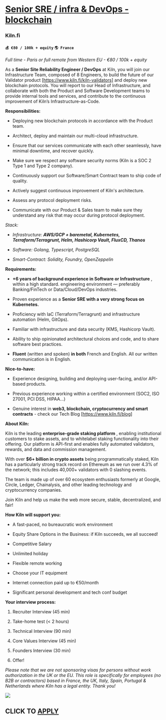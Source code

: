 # [Senior SRE / infra & DevOps - blockchain](https://www.remotewlb.com/apply/senior-sre-infra-devops-blockchain-89609)  
### Kiln.fi  
#### `💰 €80 / 100k + equity` `🌎 France`  

_Full time - Paris or full remote from Western EU - €80 / 100k + equity_

As a **Senior Site Reliability Engineer / DevOps** at Kiln, you will join our Infrastructure Team, composed of 8 Engineers, to build the future of our Validator product [https://www.kiln.fi/kiln-validators] and deploy new blockchain protocols. You will report to our Head of Infrastructure, and collaborate with both the Product and Software Development teams to provide internal tools and services, and contribute to the continuous improvement of Kiln’s Infrastructure-as-Code.

 **Responsibilities:**

  * Deploying new blockchain protocols in accordance with the Product team.

  * Architect, deploy and maintain our multi-cloud infrastructure.

  * Ensure that our services communicate with each other seamlessly, have minimal downtime, and recover quickly.

  * Make sure we respect any software security norms (Kiln is a SOC 2 Type 1 and Type 2 company).

  * Continuously support our Software/Smart Contract team to ship code of quality.

  * Actively suggest continuous improvement of Kiln's architecture.

  * Assess any protocol deployment risks.

  * Communicate with our Product & Sales team to make sure they understand any risk that may occur during protocol deployment.

 _Stack:_

  *  _Infrastructure: **AWS/GCP + baremetal, Kubernetes, Terraform/Terragrunt, Helm, Hashicorp Vault, FluxCD, Thanos**_

  *  _Software: Golang, Typescript, PostgreSQL_

  *  _Smart-Contract: Solidity, Foundry, OpenZeppelin_

 **Requirements:**

  *  **+6 years of background experience in Software or Infrastructure** , within a high standard. engineering environment — preferably Banking/FinTech or Data/Cloud/DevOps industries.

  * Proven experience as a **Senior SRE with a very strong focus on Kubernetes.**

  * Proficiency with IaC (Terraform/Terragrunt) and infrastructure automation (Helm, GitOps).

  * Familiar with infrastructure and data security (KMS, Hashicorp Vault).

  * Ability to ship opinionated architectural choices and code, and to share software best practices.

  *  **Fluent** (written and spoken) **in both** French and English. All our written communication is in English.

 **Nice-to-have:**

  * Experience designing, building and deploying user-facing, and/or API-based products.

  * Previous experience working within a certified environment (SOC2, ISO 27001, PCI DSS, HIPAA...)

  * Genuine interest in **web3, blockchain, cryptocurrency and smart contracts** \- check our Tech Blog [https://www.kiln.fi/blog]

 **About Kiln:**

Kiln is the leading **enterprise-grade staking platform** , enabling institutional customers to stake assets, and to whitelabel staking functionality into their offering. Our platform is API-first and enables fully automated validators, rewards, and data and commission management.

With over **$6+ billion in crypto assets** being programmatically staked, Kiln has a particularly strong track record on Ethereum as we run over 4.3% of the network; this includes 40,000+ validators with 0 slashing events.

The team is made up of over 60 ecosystem enthusiasts formerly at Google, Circle, Ledger, Chainalysis, and other leading technology and cryptocurrency companies.

Join Kiln and help us make the web more secure, stable, decentralized, and fair!

 **How Kiln will support you:**

  * A fast-paced, no bureaucratic work environment

  * Equity Share Options in the Business: if Kiln succeeds, we all succeed!

  * Competitive Salary

  * Unlimited holiday

  * Flexible remote working

  * Choose your IT equipment

  * Internet connection paid up to €50/month

  * Significant personal development and tech conf budget

 **Your interview process:**

  1. Recruiter Interview (45 min)

  2. Take-home test (< 2 hours)

  3. Technical Interview (90 min)

  4. Core Values Interview (45 min)

  5. Founders Interview (30 min)

  6. Offer!

 _Please note that we are not sponsoring visas for persons without work authorization in the UK or the EU. This role is specifically for employees (no B2B or contractors) based in France, the UK, Italy, Spain, Portugal & Netherlands where Kiln has a legal entity. Thank you!_

![](https://remotive.com/job/track/1905221/blank.gif?source=public_api)  
## CLICK TO [APPLY](https://www.remotewlb.com/apply/senior-sre-infra-devops-blockchain-89609)

